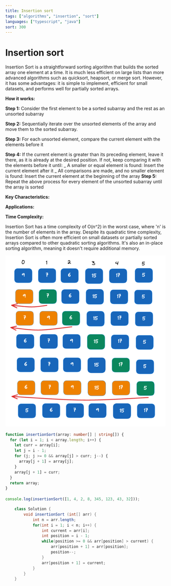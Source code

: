 ```yaml
---
title: Insertion sort
tags: ["algorithms", "insertion", "sort"]
languages: ["typescript", "java"]
sort: 300
---
```


# Insertion sort

Insertion Sort is a straightforward sorting algorithm that builds the sorted array one element at a time. It is much less efficient on large lists than more advanced algorithms such as quicksort, heapsort, or merge sort. However, it has some advantages: it is simple to implement, efficient for small datasets, and performs well for partially sorted arrays.

**How it works:**

**Step 1:**
Consider the first element to be a sorted subarray and the rest as an unsorted subarray

**Step 2:**
Sequentially iterate over the unsorted elements of the array and move them to the sorted subarray.

**Step 3:**
For each unsorted element, compare the current element with the elements before it

**Step 4:**
If the current element is greater than its preceding element, leave it there, as it is already at the desired position. If not, keep comparing it with the elements before it until:
_ A smaller or equal element is found: Insert the current element after it
_ All comparisons are made, and no smaller element is found: Insert the current element at the beginning of the array
**Step 5:**
Repeat the above process for every element of the unsorted subarray until the array is sorted

**Key Characteristics:**

**Applications:**

**Time Complexity:**

Insertion Sort has a time complexity of O(n^2) in the worst case, where 'n' is the number of elements in the array. Despite its quadratic time complexity, Insertion Sort is often more efficient on small datasets or partially sorted arrays compared to other quadratic sorting algorithms. It's also an in-place sorting algorithm, meaning it doesn't require additional memory.

![Insertion sort](https://raw.githubusercontent.com/AndersDeath/holy-theory/main/images/insertion-sort.png)

```typescript
function insertionSort(array: number[] | string[]) {
  for (let i = 1; i < array.length; i++) {
    let curr = array[i];
    let j = i - 1;
    for (j; j >= 0 && array[j] > curr; j--) {
      array[j + 1] = array[j];
    }
    array[j + 1] = curr;
  }
  return array;
}

console.log(insertionSort([1, 4, 2, 8, 345, 123, 43, 32]));
```

<!-- ignore start -->

```java
    class Solution {
        void insertionSort (int[] arr) {
            int n = arr.length;
            for(int i = 1; i < n; i++) {
                int current = arr[i];
                int position = i - 1;
                while(position >= 0 && arr[position] > current) {
                    arr[position + 1] = arr[position];
                    position--;
                }
                arr[position + 1] = current;
            }
        }
    }
```

<!-- ignore end -->
